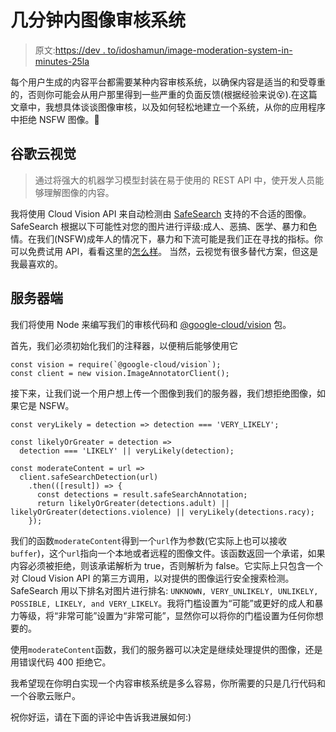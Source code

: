 # 几分钟内图像审核系统

> 原文:[https://dev . to/idoshamun/image-moderation-system-in-minutes-25la](https://dev.to/idoshamun/image-moderation-system-in-minutes-25la)

每个用户生成的内容平台都需要某种内容审核系统，以确保内容是适当的和受尊重的，否则你可能会从用户那里得到一些严重的负面反馈(根据经验来说😵).在这篇文章中，我想具体谈谈图像审核，以及如何轻松地建立一个系统，从你的应用程序中拒绝 NSFW 图像。🙈

## [](#google-cloud-vision)谷歌云视觉

> 通过将强大的机器学习模型封装在易于使用的 REST API 中，使开发人员能够理解图像的内容。

我将使用 Cloud Vision API 来自动检测由 [SafeSearch](https://support.google.com/websearch/answer/510) 支持的不合适的图像。SafeSearch 根据以下可能性对您的图片进行评级:成人、恶搞、医学、暴力和色情。在我们(NSFW)成年人的情况下，暴力和下流可能是我们正在寻找的指标。你可以免费试用 API，看看这里的[怎么样](https://cloud.google.com/vision/)。
当然，云视觉有很多替代方案，但这是我最喜欢的。

## [](#serverside)服务器端

我们将使用 Node 来编写我们的审核代码和 [@google-cloud/vision](https://github.com/googleapis/nodejs-vision#readme) 包。

首先，我们必须初始化我们的注释器，以便稍后能够使用它

```
const vision = require(`@google-cloud/vision`);
const client = new vision.ImageAnnotatorClient(); 
```

接下来，让我们说一个用户想上传一个图像到我们的服务器，我们想拒绝图像，如果它是 NSFW。

```
const veryLikely = detection => detection === 'VERY_LIKELY';

const likelyOrGreater = detection =>
  detection === 'LIKELY' || veryLikely(detection);

const moderateContent = url =>
  client.safeSearchDetection(url)
    .then(([result]) => {
      const detections = result.safeSearchAnnotation;
      return likelyOrGreater(detections.adult) || likelyOrGreater(detections.violence) || veryLikely(detections.racy);
    }); 
```

我们的函数`moderateContent`得到一个`url`作为参数(它实际上也可以接收`buffer`)，这个`url`指向一个本地或者远程的图像文件。该函数返回一个承诺，如果内容必须被拒绝，则该承诺解析为 true，否则解析为 false。它实际上只包含一个对 Cloud Vision API 的第三方调用，以对提供的图像运行安全搜索检测。SafeSearch 用以下排名对图片进行排名:
`UNKNOWN, VERY_UNLIKELY, UNLIKELY, POSSIBLE, LIKELY, and VERY_LIKELY`。我将门槛设置为“可能”或更好的成人和暴力等级，将“非常可能”设置为“非常可能”，显然你可以将你的门槛设置为任何你想要的。

使用`moderateContent`函数，我们的服务器可以决定是继续处理提供的图像，还是用错误代码 400 拒绝它。

我希望现在你明白实现一个内容审核系统是多么容易，你所需要的只是几行代码和一个谷歌云账户。

祝你好运，请在下面的评论中告诉我进展如何:)